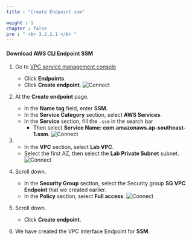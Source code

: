 ```yaml
---
title : "Create Endpoint ssm"

weight : 1
chapter : false
pre : " <b> 3.2.2.1 </b> "
---
```



#### Download AWS CLI Endpoint SSM

1. Go to [VPC service management console](https://console.aws.amazon.com/vpc/home)
    - Click **Endpoints**.
    - Click **Create endpoint**.
![Connect](/images/2/46.png)

2. At the **Create endpoint** page.
    - In the **Name tag** field, enter **SSM**.
    - In the **Service Category** section, select **AWS Services**.
    - In the **Service** section, fill the ```.ssm``` in the search bar
      - Then select **Service Name: com.amazonaws.ap-southeast-1.ssm**.
![Connect](/images/2/47.png)

3.  - In the **VPC** section, select **Lab VPC**.
    - Select the first AZ, then select the **Lab Private Subnet** subnet.
![Connect](/images/2/48.png)

4. Scroll down.
    - In the **Security Group** section, select the Security group **SG VPC Endpoint** that we created earlier.
    - In the **Policy** section, select **Full access**.
![Connect](/images/2/49.png)

5. Scroll down.
    - Click **Create endpoint**.
6. We have created the VPC Interface Endpoint for **SSM**.